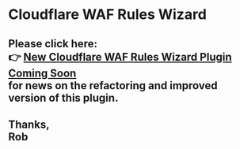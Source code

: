 # Cloudflare WAF Rules Wizard

<h2>Please click here:<br>
👉 <a target="_blank" href="https://5starplugins.com/coming-soon-cloudflare-waf-rules-wizard/">New Cloudflare WAF Rules Wizard Plugin Coming Soon</a><br>
for news on the refactoring and improved version of this plugin.</h2>

<h2>Thanks,<br>
Rob</h2>
